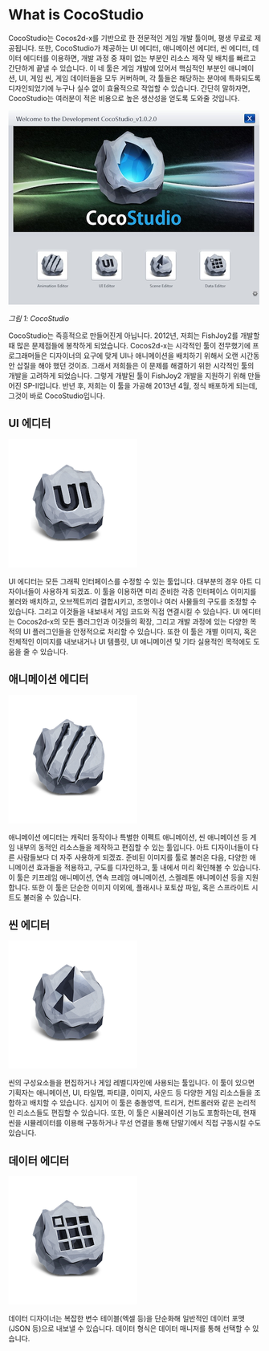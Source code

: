 # What is CocoStudio

CocoStudio는 Cocos2d-x를 기반으로 한 전문적인 게임 개발 툴이며, 평생 무료로 제공됩니다. 또한, CocoStudio가 제공하는 UI 에디터, 애니메이션 에디터, 씬 에디터, 데이터 에디터를 이용하면, 개발 과정 중 재미 없는 부분인 리소스 제작 및 배치를 빠르고 간단하게 끝낼 수 있습니다. 이 네 툴은 게임 개발에 있어서 핵심적인 부분인 애니메이션, UI, 게임 씬, 게임 데이터들을 모두 커버하며, 각 툴들은 해당하는 분야에 특화되도록 디자인되었기에 누구나 실수 없이 효율적으로 작업할 수 있습니다. 간단히 말하자면, CocoStudio는 여러분이 적은 비용으로 높은 생산성을 얻도록 도와줄 것입니다.

![CocoStudio Launcher](res/cocostudio-launch.png)

*그림 1: CocoStudio*

CocoStudio는 즉흥적으로 만들어진게 아닙니다. 2012년, 저희는 FishJoy2를 개발할 때 많은 문제점들에 봉착하게 되었습니다. Cocos2d-x는 시각적인 툴이 전무했기에 프로그래머들은 디자이너의 요구에 맞게 UI나 애니메이션을 배치하기 위해서 오랜 시간동안 삽질을 해야 했던 것이죠. 그래서 저희들은 이 문제를 해결하기 위한 시각적인 툴의 개발을 고려하게 되었습니다. 그렇게 개발된 툴이 FishJoy2 개발을 지원하기 위해 만들어진 SP-II입니다. 반년 후, 저희는 이 툴을 가공해 2013년 4월, 정식 배포하게 되는데, 그것이 바로 CocoStudio입니다.

## UI 에디터

![](res/icon-ui.png)

UI 에디터는 모든 그래픽 인터페이스를 수정할 수 있는 툴입니다. 대부분의 경우 아트 디자이너들이 사용하게 되겠죠. 이 툴을 이용하면 미리 준비한 각종 인터페이스 이미지를 불러와 배치하고, 오브젝트끼리 결합시키고, 조명이나 여러 사물들의 구도를 조정할 수 있습니다. 그리고 이것들을 내보내서 게임 코드와 직접 연결시킬 수 있습니다. UI 에디터는 Cocos2d-x의 모든 플러그인과 이것들의 확장, 그리고 개발 과정에 있는 다양한 목적의 UI 플러그인들을 안정적으로 처리할 수 있습니다. 또한 이 툴은 개별 이미지, 혹은 전체적인 이미지를 내보내거나 UI 템플릿, UI 애니메이션 및 기타 실용적인 목적에도 도움을 줄 수 있습니다.

## 애니메이션 에디터

![](res/icon-animation.png)

애니메이션 에디터는 캐릭터 동작이나 특별한 이펙트 애니메이션, 씬 애니메이션 등 게임 내부의 동적인 리소스들을 제작하고 편집할 수 있는 툴입니다. 아트 디자이너들이 다른 사람들보다 더 자주 사용하게 되겠죠. 준비된 이미지를 툴로 불러온 다음, 다양한 애니메이션 효과들을 적용하고, 구도를 디자인하고, 툴 내에서 미리 확인해볼 수 있습니다. 이 툴은 키프레임 애니메이션, 연속 프레임 애니메이션, 스켈레톤 애니메이션 등을 지원합니다. 또한 이 툴은 단순한 이미지 이외에, 플래시나 포토샵 파일, 혹은 스프라이트 시트도 불러올 수 있습니다.

## 씬 에디터

![](res/icon-scene.png)

씬의 구성요소들을 편집하거나 게임 레벨디자인에 사용되는 툴입니다. 이 툴이 있으면 기획자는 애니메이션, UI, 타일맵, 파티클,
이미지, 사운드 등 다양한 게임 리소스들을 조합하고 배치할 수 있습니다. 심지어 이 툴은 충돌영역, 트리거, 컨트롤러와 같은 논리적인 리소스들도 편집할 수 있습니다. 또한, 이 툴은 시뮬레이션 기능도 포함하는데, 현재 씬을 시뮬레이터를 이용해 구동하거나 무선 연결을 통해 단말기에서 직접 구동시킬 수도 있습니다.

## 데이터 에디터

![](res/icon-data.png)

데이터 디자이너는 복잡한 변수 테이블(엑셀 등)을 단순화해 일반적인 데이터 포맷(JSON 등)으로 내보낼 수 있습니다. 데이터 형식은 데이터 매니저를 통해 선택할 수 있습니다.
